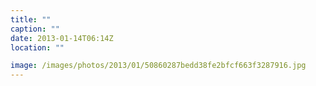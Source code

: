 ```yaml
---
title: ""
caption: ""
date: 2013-01-14T06:14Z
location: ""

image: /images/photos/2013/01/50860287bedd38fe2bfcf663f3287916.jpg
---
```

